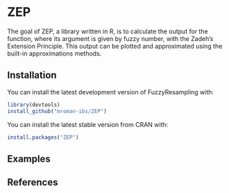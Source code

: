 
<!-- README.md is generated from README.Rmd. Please edit that file -->

# ZEP

The goal of ZEP, a library written in R, is to calculate the output for
the function, where its argument is given by fuzzy number, with the
Zadeh’s Extension Principle. This output can be plotted and approximated
using the built-in approximations methods.

## Installation

You can install the latest development version of FuzzyResampling with:

``` r
library(devtools)
install_github("mroman-ibs/ZEP")
```

You can install the latest stable version from CRAN with:

``` r
install.packages("ZEP")
```

## Examples

## References
